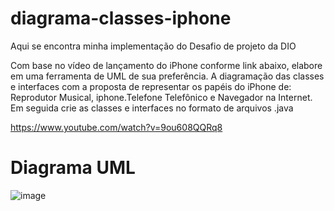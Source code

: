 # diagrama-classes-iphone

Aqui se encontra minha implementação do Desafio de projeto da DIO

Com base no vídeo de lançamento do iPhone conforme link abaixo, elabore em uma ferramenta de UML de sua preferência. A diagramação das classes e interfaces com a proposta de representar os papéis do iPhone de: Reprodutor Musical, iphone.Telefone Telefônico e Navegador na Internet. Em seguida crie as classes e interfaces no formato de arquivos .java

https://www.youtube.com/watch?v=9ou608QQRq8



# Diagrama UML

![image](https://github.com/SallenSan/diagrama-classes-iphone/assets/128660433/6f286d5c-8b4a-4201-916e-9af456387d8b)
